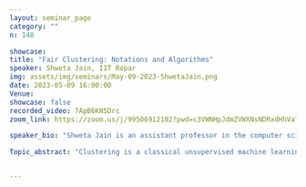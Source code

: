 ```yaml
---
layout: seminar_page
category: ""
n: 148

showcase:
title: "Fair Clustering: Notations and Algorithms"
speaker: Shweta Jain, IIT Ropar
img: assets/img/seminars/May-09-2023-ShwetaJain.png
date: 2023-05-09 16:00:00 
Venue:
showcase: false
recorded_video: 7ApB6KN5Drc
zoom_link: https://zoom.us/j/99506912102?pwd=c3VWNHpJdmZVWXNsNDRxdHhVaTBuZz09

speaker_bio: "Shweta Jain is an assistant professor in the computer science and engineering department at the Indian Institute of Technology, Ropar. Her research interests are machine learning, game theory, and mechanism design. She obtained her Ph.D. in Computer Science and Engineering from IISc, Bangalore, and worked as an assistant professor at IIT Bhubaneshwar before joining IIT Ropar. She is also heading the Indo-Taiwan Joint Research Center at IIT Ropar."

Topic_abstract: "Clustering is a classical unsupervised machine learning technique. It has various applications in criminal justice, automated resume processing, bank loan approvals, recommender systems, and many more. Despite being so popular, traditional clustering algorithms may result in discriminatory behavior towards a group of people (or individuals) and have societal impacts. It has led to the study of fair clustering algorithms that aim to minimize the clustering cost while ensuring fairness criteria. In the talk, we will primarily focus on group fair clustering which primarily requires that data points from each protected group have approximately equal representation in every cluster. This talk will start by discussing the relationships between existing notions in group fair clustering and algorithms in this literature. I will also discuss the advantages and disadvantages of existing algorithms in terms of theoretical guarantees, time complexity, and reproducibility. Finally, the talk will conclude by providing new directions and open problems in fair clustering."


---
```


